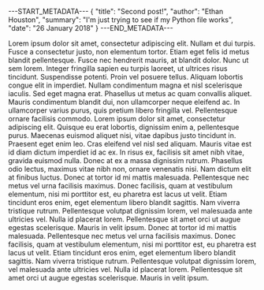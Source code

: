 
---START_METADATA---
{
  "title": "Second post!",
  "author": "Ethan Houston",
  "summary": "I'm just trying to see if my Python file works",
  "date": "26 January 2018"
}
---END_METADATA---


Lorem ipsum dolor sit amet, consectetur adipiscing elit. Nullam et dui turpis. Fusce a consectetur justo, non elementum tortor. Etiam eget felis id metus blandit pellentesque. Fusce nec hendrerit mauris, at blandit dolor. Nunc ut sem lorem. Integer fringilla sapien eu turpis laoreet, ut ultrices risus tincidunt. Suspendisse potenti. Proin vel posuere tellus. Aliquam lobortis congue elit in imperdiet. Nullam condimentum magna et nisl scelerisque iaculis. Sed eget magna erat. Phasellus ut metus ac quam convallis aliquet.
Mauris condimentum blandit dui, non ullamcorper neque eleifend ac. In ullamcorper varius purus, quis pretium libero fringilla vel. Pellentesque ornare facilisis commodo. Lorem ipsum dolor sit amet, consectetur adipiscing elit. Quisque eu erat lobortis, dignissim enim a, pellentesque purus. Maecenas euismod aliquet nisi, vitae dapibus justo tincidunt in. Praesent eget enim leo. Cras eleifend vel nisl sed aliquam. Mauris vitae est id diam dictum imperdiet id ac ex. In risus ex, facilisis sit amet nibh vitae, gravida euismod nulla. Donec at ex a massa dignissim rutrum. Phasellus odio lectus, maximus vitae nibh non, ornare venenatis nisi. Nam dictum elit at finibus luctus.
Donec at tortor id mi mattis malesuada. Pellentesque nec metus vel urna facilisis maximus. Donec facilisis, quam at vestibulum elementum, nisi mi porttitor est, eu pharetra est lacus ut velit. Etiam tincidunt eros enim, eget elementum libero blandit sagittis. Nam viverra tristique rutrum. Pellentesque volutpat dignissim lorem, vel malesuada ante ultricies vel. Nulla id placerat lorem. Pellentesque sit amet orci ut augue egestas scelerisque. Mauris in velit ipsum.
Donec at tortor id mi mattis malesuada. Pellentesque nec metus vel urna facilisis maximus. Donec facilisis, quam at vestibulum elementum, nisi mi porttitor est, eu pharetra est lacus ut velit. Etiam tincidunt eros enim, eget elementum libero blandit sagittis. Nam viverra tristique rutrum. Pellentesque volutpat dignissim lorem, vel malesuada ante ultricies vel. Nulla id placerat lorem. Pellentesque sit amet orci ut augue egestas scelerisque. Mauris in velit ipsum.











